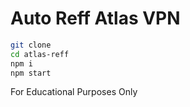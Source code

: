 # Auto Reff Atlas VPN

```bash
git clone
cd atlas-reff
npm i
npm start
```

For Educational Purposes Only

